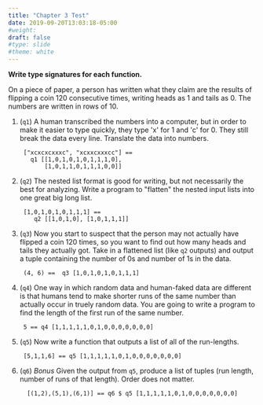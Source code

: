 ```yaml
---
title: "Chapter 3 Test"
date: 2019-09-20T13:03:18-05:00
#weight: 
draft: false
#type: slide
#theme: white
---
```


**Write type signatures for each function.**

On a piece of paper, a person has written what they claim are the
results of flipping a coin 120 consecutive times, writing heads as 1
and tails as 0. The numbers are written in rows of 10.

1. (`q1`) A human transcribed the numbers into a computer, but in order to
   make it easier to type quickly, they type 'x' for 1 and 'c' for 0. 
   They still break the data every line. Translate the data into
   numbers.
   
        ["xcxcxcxxxc", "xcxxcxxxcc"] ==
          q1 [[1,0,1,0,1,0,1,1,1,0],
              [1,0,1,1,0,1,1,1,0,0]]

2. (`q2`) The nested list format is good for writing, but not necessarily the
   best for analyzing. Write a program to "flatten" the nested input
   lists into one great big long list.
   

        [1,0,1,0,1,0,1,1,1] ==
           q2 [[1,0,1,0], [1,0,1,1,1]]


3. (`q3`) Now you start to suspect that the person may not actually
   have flipped a coin 120 times, so you want to find out how many
   heads and tails they actually got. Take in a flattened list (like
   `q2` outputs) and output a tuple containing the number of 0s and
   number of 1s in the data.
   
        (4, 6) ==  q3 [1,0,1,0,1,0,1,1,1]
   
4. (`q4`) One way in which random data and human-faked data are
   different is that humans tend to make shorter runs of the same
   number than actually occur in truely random data. You are going to
   write a program to find the length of the first run of the same
   number.
   
        5 == q4 [1,1,1,1,1,0,1,0,0,0,0,0,0,0]

5. (`q5`) Now write a function that outputs a list of all of the run-lengths.

        [5,1,1,6] == q5 [1,1,1,1,1,0,1,0,0,0,0,0,0,0]

6. (`q6`) *Bonus* Given the output from `q5`, produce a list of tuples
   (run length, number of runs of that length). Order does not matter.
   
         [(1,2),(5,1),(6,1)] == q6 $ q5 [1,1,1,1,1,0,1,0,0,0,0,0,0,0]

